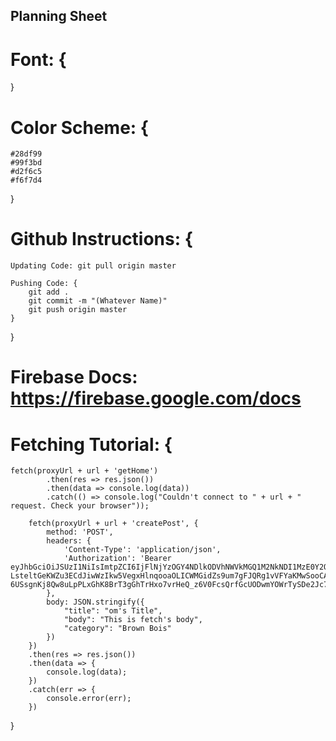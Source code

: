 ## Planning Sheet

# Font: {

}
# Color Scheme: {
    #28df99
    #99f3bd
    #d2f6c5
    #f6f7d4
}

# Github Instructions: {
    Updating Code: git pull origin master

    Pushing Code: {
        git add .
        git commit -m "(Whatever Name)"
        git push origin master
    }
}

# Firebase Docs: https://firebase.google.com/docs

# Fetching Tutorial: {
    fetch(proxyUrl + url + 'getHome')
            .then(res => res.json())
            .then(data => console.log(data))
            .catch(() => console.log("Couldn't connect to " + url + " request. Check your browser"));
        
        fetch(proxyUrl + url + 'createPost', {
            method: 'POST',
            headers: {
                'Content-Type': 'application/json',
                'Authorization': 'Bearer eyJhbGciOiJSUzI1NiIsImtpZCI6IjFlNjYzOGY4NDlkODVhNWVkMGQ1M2NkNDI1MzE0Y2Q1MGYwYjY1YWUiLCJ0eXAiOiJKV1QifQ.eyJpc3MiOiJodHRwczovL3NlY3VyZXRva2VuLmdvb2dsZS5jb20vcHJvamVjdC1zaGFyZS04ZGYwNiIsImF1ZCI6InByb2plY3Qtc2hhcmUtOGRmMDYiLCJhdXRoX3RpbWUiOjE2MDExNDk4NjIsInVzZXJfaWQiOiJKdTNTM0VsaUZHV1VyTEFlN0h3Y3JaNGk2YVoyIiwic3ViIjoiSnUzUzNFbGlGR1dVckxBZTdId2NyWjRpNmFaMiIsImlhdCI6MTYwMTE0OTg2MiwiZXhwIjoxNjAxMTUzNDYyLCJlbWFpbCI6Im9tQGVtYWlsLmNvbSIsImVtYWlsX3ZlcmlmaWVkIjpmYWxzZSwiZmlyZWJhc2UiOnsiaWRlbnRpdGllcyI6eyJlbWFpbCI6WyJvbUBlbWFpbC5jb20iXX0sInNpZ25faW5fcHJvdmlkZXIiOiJwYXNzd29yZCJ9fQ.gsnp7hKUfKiMAEoM5Qr7JRLUYYTzQ-LsteltGeKWZu3ECdJiwWzIkw5VegxHlnqooaOLICWMGidZs9um7gFJQRg1vVFYaKMwSooCA4xML4ExxxHjZm_pWpB6v1iBIUdJ1zHWOD5eCE3ofct1oMOm7iiRFLC6FzSInUwPkLaLnoOIatpbO6XX9R6ZXuJ9ulOSEf3QRNH6XKJLkfWGmh_I7KFJ4lV3BrKw9nqEBuSdDrBt2LyhZAaJT2j0daTK29ciF5IZZ1zMrGcAu-6USsgnKj8Qw8uLpPLxGhK8BrT3gGhTrHxo7vrHeQ_z6V0FcsQrfGcUODwmYOWrTySDe2Jc7w'
            },
            body: JSON.stringify({
                "title": "om's Title",
                "body": "This is fetch's body",
                "category": "Brown Bois"
            }) 
        })
        .then(res => res.json())
        .then(data => {
            console.log(data);
        })
        .catch(err => {
            console.error(err);
        })
}